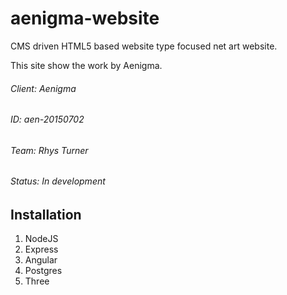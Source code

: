 # aenigma-website

CMS driven HTML5 based website type focused net art website.

This site show the work by Aenigma.

###### Client: Aenigma
###### ID: aen-20150702
###### Team: Rhys Turner
###### Status: In development

## Installation
1. NodeJS
2. Express
3. Angular
4. Postgres
5. Three